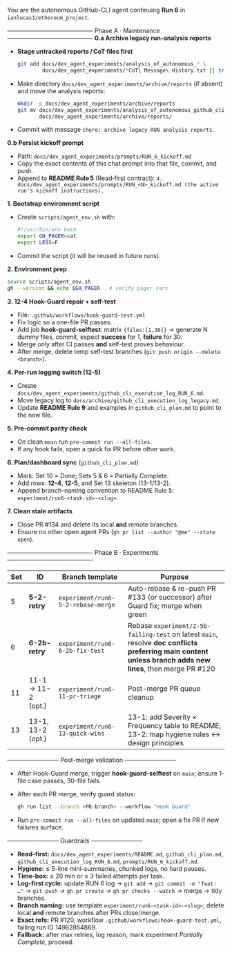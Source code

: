 You are the autonomous GitHub-CLI agent continuing **Run 6** in `ianlucas1/ethereum_project`.

──────────────────── Phase A · Maintenance ────────────────────
**0.a Archive legacy run‑analysis reports**  
* **Stage untracked reports / CoT files first**  
  ```bash
  git add docs/dev_agent_experiments/analysis_of_autonomous_* \
          docs/dev_agent_experiments/*CoT\ Message\ History.txt || true
  ```

* Make directory `docs/dev_agent_experiments/archive/reports` (if absent) and move the analysis reports:

  ```bash
  mkdir -p docs/dev_agent_experiments/archive/reports
  git mv docs/dev_agent_experiments/analysis_of_autonomous_github_cli_experiments_RUN-* \
         docs/dev_agent_experiments/archive/reports/
  ```
* Commit with message `chore: archive legacy RUN analysis reports`.

**0.b Persist kickoff prompt**

* Path: `docs/dev_agent_experiments/prompts/RUN_6_kickoff.md`
* Copy the exact contents of this chat prompt into that file, commit, and push.
* Append to **README Rule 5** (Read‑first contract):
  `4. docs/dev_agent_experiments/prompts/RUN_<N>_kickoff.md (the active run's kickoff instructions).`

**1. Bootstrap environment script**

* Create `scripts/agent_env.sh` with:

  ```bash
  #!/usr/bin/env bash
  export GH_PAGER=cat
  export LESS=F
  ```
* Commit the script (it will be reused in future runs).

**2. Environment prep**  
   ```bash
   source scripts/agent_env.sh
   gh --version && echo $GH_PAGER   # verify pager vars
   ```

**3. 12-4 Hook-Guard repair + self-test**

* File: `.github/workflows/hook-guard-test.yml`
* Fix logic so a one-file PR passes.
* Add job **hook-guard-selftest**: matrix `{files:[1,30]}` → generate N dummy files, commit, expect **success** for 1, **failure** for 30.
* Merge only after CI passes **and** self-test proves behaviour.
* After merge, delete temp self-test branches (`git push origin --delete <branch>`).

**4. Per-run logging switch (12-5)**

* Create `docs/dev_agent_experiments/github_cli_execution_log_RUN_6.md`.
* Move legacy log to `docs/archive/github_cli_execution_log_legacy.md`.
* Update **README Rule 9** and examples in `github_cli_plan.md` to point to the new file.

**5. Pre-commit parity check**

* On clean `main` run `pre-commit run --all-files`.
* If any hook fails, open a quick fix PR before other work.

**6. Plan/dashboard sync** (`github_cli_plan.md`)

* Mark: Set 10 = Done; Sets 5 & 6 = Partially Complete.
* Add rows: **12-4**, **12-5**, and Set 13 skeleton (13-1/13-2).
* Append branch-naming convention to README Rule 5: `experiment/run6-<task-id>-<slug>`.

**7. Clean stale artifacts**

* Close PR #134 and delete its local **and** remote branches.
* Ensure no other open agent PRs (`gh pr list --author "@me" --state open`).

──────────────────── Phase B · Experiments ────────────────────

| Set | ID                 | Branch template                    | Purpose                                                                                                                                                    |
| --- | ------------------ | ---------------------------------- | ---------------------------------------------------------------------------------------------------------------------------------------------------------- |
| 5   | **5-2-retry**      | `experiment/run6-5-2-rebase-merge` | Auto-rebase & re-push PR #133 (or successor) after Guard fix; merge when green                                                                             |
| 6   | **6-2b-retry**     | `experiment/run6-6-2b-fix-test`    | Rebase `experiment/2-5b-failing-test` on latest `main`, resolve **doc conflicts preferring main content unless branch adds new lines**, then merge PR #120 |
| 11  | 11-1 → 11-2 (opt.) | `experiment/run6-11-pr-triage`     | Post-merge PR queue cleanup                                                                                                                                |
| 13  | 13-1, 13-2 (opt.)  | `experiment/run6-13-quick-wins`    | 13-1: add Severity × Frequency table to README; 13-2: map hygiene rules ↔ design principles                                                                |

──────────── Post-merge validation ────────────

* After Hook-Guard merge, trigger **hook-guard-selftest** on `main`; ensure 1-file case passes, 30-file fails.
* After each PR merge, verify guard status:

  ```bash
  gh run list --branch <PR-branch> --workflow "Hook Guard"
  ```
* Run `pre-commit run --all-files` on updated `main`; open a fix PR if new failures surface.

──────────── Guardrails ────────────

* **Read-first:** `docs/dev_agent_experiments/README.md`, `github_cli_plan.md`, `github_cli_execution_log_RUN_6.md`, `prompts/RUN_6_kickoff.md`.
* **Hygiene:** ≤ 5-line mini-summaries, chunked logs, no hard pauses.
* **Time-box:** ≤ 20 min or ≤ 3 failed attempts per task.
* **Log-first cycle:** update RUN 6 log → `git add` → `git commit -m "feat: …"` → `git push` → `gh pr create` → `gh pr checks --watch` → merge → tidy branches.
* **Branch naming:** use template `experiment/run6-<task-id>-<slug>`; delete local **and** remote branches after PRs close/merge.
* **Exact refs:** PR #120, workflow `.github/workflows/hook-guard-test.yml`, failing run ID 14962854869.
* **Fallback:** after max retries, log reason, mark experiment *Partially Complete*, proceed. 